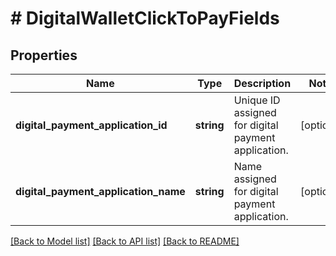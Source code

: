 # # DigitalWalletClickToPayFields

## Properties

Name | Type | Description | Notes
------------ | ------------- | ------------- | -------------
**digital_payment_application_id** | **string** | Unique ID assigned for digital payment application. | [optional]
**digital_payment_application_name** | **string** | Name assigned for digital payment application. | [optional]

[[Back to Model list]](../../README.md#models) [[Back to API list]](../../README.md#endpoints) [[Back to README]](../../README.md)
